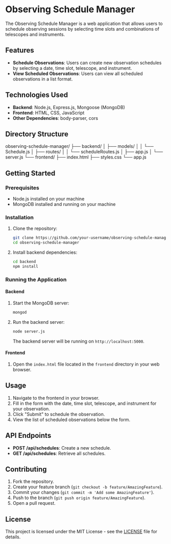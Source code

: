 # Observing Schedule Manager

The Observing Schedule Manager is a web application that allows users to schedule observing sessions by selecting time slots and combinations of telescopes and instruments.

## Features

- **Schedule Observations**: Users can create new observation schedules by selecting a date, time slot, telescope, and instrument.
- **View Scheduled Observations**: Users can view all scheduled observations in a list format.

## Technologies Used

- **Backend**: Node.js, Express.js, Mongoose (MongoDB)
- **Frontend**: HTML, CSS, JavaScript
- **Other Dependencies**: body-parser, cors

## Directory Structure

observing-schedule-manager/
├── backend/
│ ├── models/
│ │ └── Schedule.js
│ ├── routes/
│ │ └── scheduleRoutes.js
│ ├── app.js
│ └── server.js
└── frontend/
├── index.html
├── styles.css
└── app.js


## Getting Started

### Prerequisites

- Node.js installed on your machine
- MongoDB installed and running on your machine

### Installation

1. Clone the repository:
    ```bash
    git clone https://github.com/your-username/observing-schedule-manager.git
    cd observing-schedule-manager
    ```

2. Install backend dependencies:
    ```bash
    cd backend
    npm install
    ```

### Running the Application

#### Backend

1. Start the MongoDB server:
    ```bash
    mongod
    ```

2. Run the backend server:
    ```bash
    node server.js
    ```

   The backend server will be running on `http://localhost:5000`.

#### Frontend

1. Open the `index.html` file located in the `frontend` directory in your web browser.

## Usage

1. Navigate to the frontend in your browser.
2. Fill in the form with the date, time slot, telescope, and instrument for your observation.
3. Click "Submit" to schedule the observation.
4. View the list of scheduled observations below the form.

## API Endpoints

- **POST /api/schedules**: Create a new schedule.
- **GET /api/schedules**: Retrieve all schedules.

## Contributing

1. Fork the repository.
2. Create your feature branch (`git checkout -b feature/AmazingFeature`).
3. Commit your changes (`git commit -m 'Add some AmazingFeature'`).
4. Push to the branch (`git push origin feature/AmazingFeature`).
5. Open a pull request.

## License

This project is licensed under the MIT License - see the [LICENSE](LICENSE) file for details.


